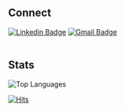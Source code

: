## Connect
[![Linkedin Badge](https://img.shields.io/badge/-julienfaro-blue?style=for-the-badge&logo=Linkedin&logoColor=white&link=https://www.linkedin.com/in/julien-faro/)](https://www.linkedin.com/in/julien-faro/)
[![Gmail Badge](https://img.shields.io/badge/-jnfaro99@gmail.com-c14438?style=for-the-badge&logo=Gmail&logoColor=white&link=mailto:jnfaro99@@gmail.com)](mailto:jnfaro99@gmail.com)</br></br>

## Stats
![Top Languages](https://github-readme-stats.vercel.app/api/top-langs/?username=jfaro&theme=graywhite)


[![Hits](https://hits.seeyoufarm.com/api/count/incr/badge.svg?url=https%3A%2F%2Fgithub.com%2Fjfaro&count_bg=%2379C83D&title_bg=%23555555&icon=&icon_color=%23E7E7E7&title=hits&edge_flat=true)](https://hits.seeyoufarm.com)
